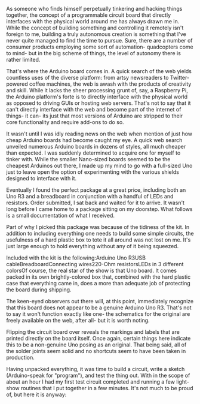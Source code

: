 As someone who finds himself perpetually tinkering and hacking things together, the concept of a programmable circuit board that directly interfaces with the physical world around me has always drawn me in. While the concept of building something and controlling it remotely isn't foreign to me, building a truly autonomous creation is something that I've never quite managed to find the time to pursue. Sure, there are a number of consumer products employing some sort of automation- quadcopters come to mind- but in the big scheme of things, the level of autonomy there is rather limited.

That's where the Arduino board comes in. A quick search of the web yields countless uses of the diverse platform: from artsy newsreaders to Twitter-powered coffee machines, the web is awash with the products of creativity and skill. While it lacks the sheer processing grunt of, say, a Raspberry Pi, the Arduino platform's forte is to directly interface with the physical world as opposed to driving GUIs or hosting web servers. That's not to say that it can't directly interface with the web and become part of the internet of things- it can- its just that most versions of Arduino are stripped to their core functionality and require add-ons to do so.

It wasn't until I was idly reading news on the web when mention of just how cheap Arduino boards had become caught my eye. A quick web search unveiled numerous Arduino boards in dozens of styles, all much cheaper than expected. I was suddenly determined to acquire one for myself to tinker with. While the smaller Nano-sized boards seemed to be the cheapest Arduinos out there, I made up my mind to go with a full-sized Uno just to leave open the option of experimenting with the various shields designed to interface with it.

Eventually I found the perfect package at a great price, including both an Uno R3 and a breadboard in conjunction with a handful of LEDs and resistors. Order submitted, I sat back and waited for it to arrive. It wasn't long before I came home to a package sitting on my doorstep. What follows is a small documentation of what I received.

Part of why I picked this package was because of the tidiness of the kit. In addition to including everything one needs to build some simple circuits, the usefulness of a hard plastic box to tote it all around was not lost on me. It's just large enough to hold everything without any of it being squeezed.

Included with the kit is the following:Arduino Uno R3USB cableBreadboardConnecting wires220-Ohm resistorsLEDs in 3 different colorsOf course, the real star of the show is that Uno board. It comes packed in its own brightly-colored box that, combined with the hard plastic case that everything came in, does a more than adequate job of protecting the board during shipping.

The keen-eyed observers out there will, at this point, immediately recognize that this board does not appear to be a genuine Arduino Uno R3. That's not to say it won't function exactly like one- the schematics for the original are freely available on the web, after all- but it is worth noting.

Flipping the circuit board over reveals the markings and labels that are printed directly on the board itself. Once again, certain things here indicate this to be a non-genuine Uno posing as an original. That being said, all of the solder joints seem solid and no shortcuts seem to have been taken in production.

Having unpacked everything, it was time to build a circuit, write a sketch (Arduino-speak for "program"), and test the thing out. With in the scope of about an hour I had my first test circuit completed and running a few light-show routines that I put together in a few minutes. It's not much to be proud of, but here it is anyway: